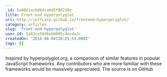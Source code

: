 ```yaml
---
_id: 5a88e1acbd6dca0d5f0d230e
title: Front-end Hyperpolyglot
url: http://jeffcarp.github.io/frontend-hyperpolyglot/
category: articles
slug: 'front-end-hyperpolyglot'
user_id: 5a83ce59d6eb0005c4ecda2c
createdOn: '2016-06-04T20:25:53.000Z'
tags: []
---
```


Inspired by hyperpolyglot.org, a comparison of similar features in popular JavaScript frameworks.
Any contributors who are more familiar with these frameworks would be massively appreciated. The source is on GitHub
